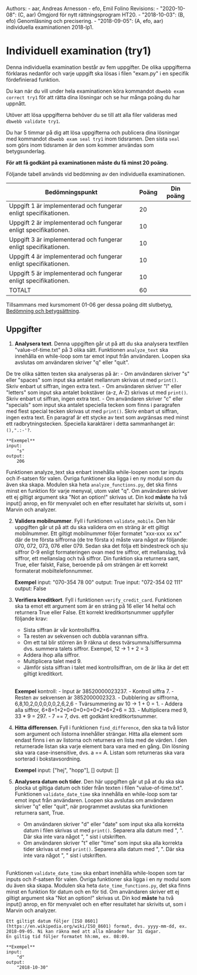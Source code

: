 Authors:
    - aar, Andreas Arnesson
    - efo, Emil Folino
Revisions:
    - "2020-10-08": (C, aar) Omgjord för nytt rättningsprogram HT20.
    - "2018-10-03": (B, efo) Genomläsning och precisering.
    - "2018-09-05": (A, efo, aar) individuella examinationen 2018-lp1.


Individuell examination (try1)
==================================

Denna individuella examination består av fem uppgifter. De olika uppgifterna förklaras nedanför och varje uppgift ska lösas i filen "exam.py" i en specifik fördefinierad funktion.

Du kan när du vill under hela examinationen köra kommandot `dbwebb exam correct try1` för att rätta dina lösningar och se hur många poäng du har uppnått.

Utöver att lösa uppgifterna behöver du se till att alla filer valideras med `dbwebb validate try1`.

Du har 5 timmar på dig att lösa uppgifterna och publicera dina lösningar med kommandot `dbwebb exam seal try1` inom tidsramen. Den sista `seal` som görs inom tidsramen är den som kommer användas som betygsunderlag.

**För att få godkänt på examinationen måste du få minst 20 poäng.**

Följande tabell används vid bedömning av den individuella examinationen.

| Bedömningspunkt | Poäng | Din poäng |
|-----------------|-------|-----------|
| Uppgift 1 är implementerad och fungerar enligt specifikationen. | 20 | |
| Uppgift 2 är implementerad och fungerar enligt specifikationen. | 10 | |
| Uppgift 3 är implementerad och fungerar enligt specifikationen. | 10 | |
| Uppgift 4 är implementerad och fungerar enligt specifikationen. | 10 | |
| Uppgift 5 är implementerad och fungerar enligt specifikationen. | 10 | |
| TOTALT | 60 | |

Tillsammans med kursmoment 01-06 ger dessa poäng ditt slutbetyg, [Bedömning och betygsättning](http://dbwebb.se/kurser/faq/bedomning-och-betygsattning-individuell).


Uppgifter
---------------------------------

1. **Analysera text**. Denna uppgiften går ut på att du ska analysera textfilen "value-of-time.txt" på 3 olika sätt. Funktionen `analyze_text` ska innehålla en while-loop som tar emot input från användaren. Loopen ska avslutas om användaren skriver "q" eller "quit".

 De tre olika sätten texten ska analyseras på är:
    - Om användaren skriver "s" eller "spaces" som input ska antalet mellanrum skrivas ut med `print()`. Skriv enbart ut siffran, ingen extra text.
    - Om användaren skriver "l" eller "letters" som input ska antalet bokstäver (a-z, A-Z) skrivas ut med `print()`. Skriv enbart ut siffran, ingen extra text.
    - Om användaren skriver "c" eller "specials" som input ska antalet speciella tecken som finns i paragrafen med flest special tecken skrivas ut med `print()`. Skriv enbart ut siffran, ingen extra text. En paragraf är ett stycke av text som avgränsas med minst ett radbrytningstecken. Speciella karaktärer i detta sammanhanget är: `(),".:-'?`.

    **Exempel**
    input:
        "s"
    output:
        206

 Funktionen analyze_text ska enbart innehålla while-loopen som tar inputs och if-satsen för valen. Övriga funktioner ska ligga i en ny modul som du även ska skapa. Modulen ska heta `analyze_functions.py`, det ska finns minst en funktion för varje menyval, utom valet "q". Om användaren skriver ett ej giltigt argument ska "Not an option!" skrivas ut. Din kod **måste** ha två input() anrop, en för menyvalet och en efter resultatet har skrivits ut, som i Marvin och analyzer.

2. **Validera mobilnummer**. Fyll i funktionen `validate_mobile`. Den här uppgiften går ut på att du ska validera om en sträng är ett giltigt mobilnummer. Ett giltigt mobilnummer följer formatet "xxx-xxx xx xx" där de tre första siffrorna (de tre första x) måste vara något av följande: 070, 072, 073, 076 eller 079. Sedan ska det följa ett bindestreck och sju siffror 0-9 enligt formateringen ovan med tre siffror, ett mellanslag, två siffror, ett mellanslag och två siffror. Din funktion ska returnera sant, True, eller falskt, False, beroende på om strängen är ett korrekt formaterat mobiltelefonnummer.

    **Exempel**
    input:
        "070-354 78 00"
    output:
        True
    input:
        "072-354 02 111"
    output:
        False

3. **Verifiera kreditkort**. Fyll i funktionen `verify_credit_card`. Funktionen ska ta emot ett argument som är en sträng på 16 eller 14 heltal och returnera True eller False. Ett korrekt kreditkortsnummer uppfyller följande krav:
    - Sista siffran är vår kontrollsiffra.
    - Ta resten av sekvensen och dubbla varannan siffra.
    - Om ett tal blir störren än 9 räkna ut dess tvärsumma/siffersumma dvs. summera talets siffror. Exempel, 12 -> 1 + 2 = 3
    - Addera ihop alla siffror.
    - Multiplicera talet med 9.
    - Jämför sista siffran i talet med kontrollsiffran, om de är lika är det ett giltigt kreditkort.<br><br>

    **Exempel** kontroll:
        - Input är 38520000023237.
        - Kontroll siffra 7.
        - Resten av sekvensen är 3852000002323.
        - Dubblering av siffrorna, 6,8,10,2,0,0,0,0,0,2,6,2,6
        - Tvärsummering av 10 -> 1 + 0 = 1.
        - Addera alla siffror, 6+8+1+2+0+0+0+0+0+2+6+2+6 = 33.
        - Multiplicera med 9, 33 * 9 = 297.
        - 7 == 7, dvs. ett godkänt kreditkortsnummer.

4. **Hitta differensen**. Fyll i funktionen `find_difference`, den ska ta två listor som argument och listorna innehåller strängar. Hitta alla element som endast finns i en av listorna och returnera en lista med de värden. I den returnerade listan ska varje element bara vara med en gång. Din lösning ska vara case-insensitive, dvs. a == A. Listan som returneras ska vara sorterad i bokstavsordning.

    **Exempel**
    input:
        ["hej", "hopp"], []
    output:
        []

5. **Analysera datum och tider**. Den här uppgiften går ut på at du ska ska plocka ut giltiga datum och tider från texten i filen "value-of-time.txt". Funktionen `validate_date_time` ska innehålla en while-loop som tar emot input från användaren. Loopen ska avslutas om användaren skriver "q" eller "quit", när programmet avslutas ska funktionen returnera sant, True.
    - Om användaren skriver "d" eller "date" som input ska alla korrekta datum i filen skrivas ut med `print()`. Separera alla datum med ", ". Där ska inte vara något ", " sist i utskriften.
    - Om användaren skriver "t" eller "time" som input ska alla korrekta tider skrivas ut med `print()`. Separera alla datum med ", ". Där ska inte vara något ", " sist i utskriften.<br><br>

 Funktionen `validate_date_time` ska enbart innehålla while-loopen som tar inputs och if-satsen för valen. Övriga funktioner ska ligga i en ny modul som du även ska skapa. Modulen ska heta `date_time_functions.py`, det ska finns minst en funktion för datum och en för tid. Om användaren skriver ett ej giltigt argument ska "Not an option!" skrivas ut. Din kod **måste** ha två input() anrop, en för menyvalet och en efter resultatet har skrivits ut, som i Marvin och analyzer.
 
    Ett giltigt datum följer [ISO 8601](https://en.wikipedia.org/wiki/ISO_8601) format, dvs. yyyy-mm-dd, ex. 2018-09-05. Ni kan räkna med att alla månader har 31 dagar.
    En giltig tid följer formatet hh:mm, ex. 08:09.

    **Exempel**
    input:
        "d"
    output:
        "2018-10-30"
